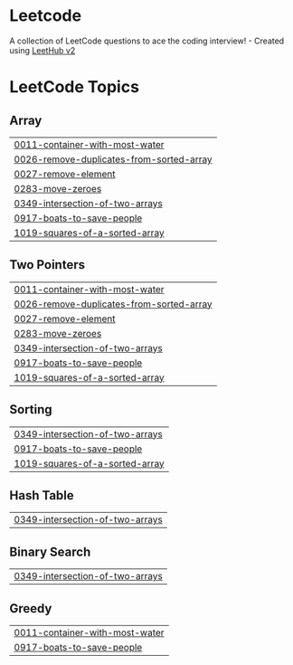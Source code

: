 # Leetcode
A collection of LeetCode questions to ace the coding interview! - Created using [LeetHub v2](https://github.com/arunbhardwaj/LeetHub-2.0)

<!---LeetCode Topics Start-->
# LeetCode Topics
## Array
|  |
| ------- |
| [0011-container-with-most-water](https://github.com/harinii-a/Leetcode/tree/master/0011-container-with-most-water) |
| [0026-remove-duplicates-from-sorted-array](https://github.com/harinii-a/Leetcode/tree/master/0026-remove-duplicates-from-sorted-array) |
| [0027-remove-element](https://github.com/harinii-a/Leetcode/tree/master/0027-remove-element) |
| [0283-move-zeroes](https://github.com/harinii-a/Leetcode/tree/master/0283-move-zeroes) |
| [0349-intersection-of-two-arrays](https://github.com/harinii-a/Leetcode/tree/master/0349-intersection-of-two-arrays) |
| [0917-boats-to-save-people](https://github.com/harinii-a/Leetcode/tree/master/0917-boats-to-save-people) |
| [1019-squares-of-a-sorted-array](https://github.com/harinii-a/Leetcode/tree/master/1019-squares-of-a-sorted-array) |
## Two Pointers
|  |
| ------- |
| [0011-container-with-most-water](https://github.com/harinii-a/Leetcode/tree/master/0011-container-with-most-water) |
| [0026-remove-duplicates-from-sorted-array](https://github.com/harinii-a/Leetcode/tree/master/0026-remove-duplicates-from-sorted-array) |
| [0027-remove-element](https://github.com/harinii-a/Leetcode/tree/master/0027-remove-element) |
| [0283-move-zeroes](https://github.com/harinii-a/Leetcode/tree/master/0283-move-zeroes) |
| [0349-intersection-of-two-arrays](https://github.com/harinii-a/Leetcode/tree/master/0349-intersection-of-two-arrays) |
| [0917-boats-to-save-people](https://github.com/harinii-a/Leetcode/tree/master/0917-boats-to-save-people) |
| [1019-squares-of-a-sorted-array](https://github.com/harinii-a/Leetcode/tree/master/1019-squares-of-a-sorted-array) |
## Sorting
|  |
| ------- |
| [0349-intersection-of-two-arrays](https://github.com/harinii-a/Leetcode/tree/master/0349-intersection-of-two-arrays) |
| [0917-boats-to-save-people](https://github.com/harinii-a/Leetcode/tree/master/0917-boats-to-save-people) |
| [1019-squares-of-a-sorted-array](https://github.com/harinii-a/Leetcode/tree/master/1019-squares-of-a-sorted-array) |
## Hash Table
|  |
| ------- |
| [0349-intersection-of-two-arrays](https://github.com/harinii-a/Leetcode/tree/master/0349-intersection-of-two-arrays) |
## Binary Search
|  |
| ------- |
| [0349-intersection-of-two-arrays](https://github.com/harinii-a/Leetcode/tree/master/0349-intersection-of-two-arrays) |
## Greedy
|  |
| ------- |
| [0011-container-with-most-water](https://github.com/harinii-a/Leetcode/tree/master/0011-container-with-most-water) |
| [0917-boats-to-save-people](https://github.com/harinii-a/Leetcode/tree/master/0917-boats-to-save-people) |
<!---LeetCode Topics End-->